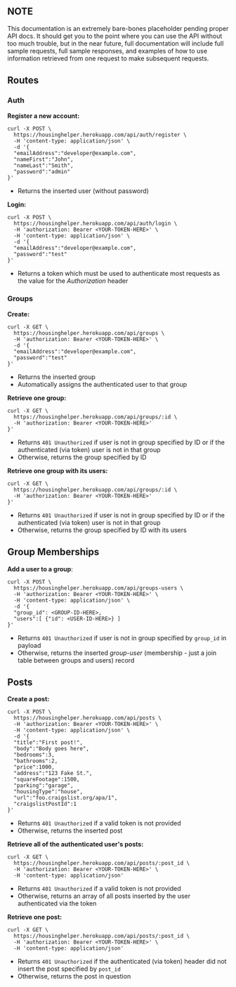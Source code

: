 ## NOTE

This documentation is an extremely bare-bones placeholder pending proper API docs. It should get you to the point where you can use the API without too much trouble, but in the near future, full documentation will include full sample requests, full sample responses, and examples of how to use information retrieved from one request to make subsequent requests.

## Routes

### Auth

**Register a new account:**

```
curl -X POST \
  https://housinghelper.herokuapp.com/api/auth/register \
  -H 'content-type: application/json' \
  -d '{
  "emailAddress":"developer@example.com",
  "nameFirst":"John",
  "nameLast":"Smith",
  "password":"admin"
}'
```

* Returns the inserted user (without password)

**Login:**

```
curl -X POST \
  https://housinghelper.herokuapp.com/api/auth/login \
  -H 'authorization: Bearer <YOUR-TOKEN-HERE>' \
  -H 'content-type: application/json' \
  -d '{
  "emailAddress":"developer@example.com",
  "password":"test"
}'
```

* Returns a token which must be used to authenticate most requests as the value for the *Authorization* header

### Groups

**Create:**

```
curl -X GET \
  https://housinghelper.herokuapp.com/api/groups \
  -H 'authorization: Bearer <YOUR-TOKEN-HERE>' \
  -d '{
  "emailAddress":"developer@example.com",
  "password":"test"
}'
```

* Returns the inserted group
* Automatically assigns the authenticated user to that group

**Retrieve one group:**

```
curl -X GET \
  https://housinghelper.herokuapp.com/api/groups/:id \
  -H 'authorization: Bearer <YOUR-TOKEN-HERE>'
}'
```

* Returns `401 Unauthorized` if user is not in group specified by ID or if the authenticated (via token) user is not in that group
* Otherwise, returns the group specified by ID

**Retrieve one group with its users:**

```
curl -X GET \
  https://housinghelper.herokuapp.com/api/groups/:id \
  -H 'authorization: Bearer <YOUR-TOKEN-HERE>'
}'
```

* Returns `401 Unauthorized` if user is not in group specified by ID or if the authenticated (via token) user is not in that group
* Otherwise, returns the group specified by ID with its users

## Group Memberships

**Add a user to a group**:

```
curl -X POST \
  https://housinghelper.herokuapp.com/api/groups-users \
  -H 'authorization: Bearer <YOUR-TOKEN-HERE>' \
  -H 'content-type: application/json' \
  -d '{
  "group_id": <GROUP-ID-HERE>,
  "users":[ {"id": <USER-ID-HERE>} ]
}'
```

* Returns `401 Unauthorized` if user is not in group specified by `group_id` in payload
* Otherwise, returns the inserted *group-user* (membership - just a join table between groups and users) record

## Posts

**Create a post:**

```
curl -X POST \
  https://housinghelper.herokuapp.com/api/posts \
  -H 'authorization: Bearer <YOUR-TOKEN-HERE>' \
  -H 'content-type: application/json' \
  -d '{
  "title":"First post!",
  "body":"Body goes here",
  "bedrooms":3,
  "bathrooms":2,
  "price":1000,
  "address":"123 Fake St.",
  "squareFootage":1500,
  "parking":"garage",
  "housingType":"house",
  "url":"foo.craigslist.org/apa/1",
  "craigslistPostId":1
}'
```

* Returns `401 Unauthorized` if a valid token is not provided
* Otherwise, returns the inserted post

**Retrieve all of the authenticated user's posts:**

```
curl -X GET \
  https://housinghelper.herokuapp.com/api/posts/:post_id \
  -H 'authorization: Bearer <YOUR-TOKEN-HERE>' \
  -H 'content-type: application/json'
```

* Returns `401 Unauthorized` if a valid token is not provided
* Otherwise, returns an array of all posts inserted by the user authenticated via the token


**Retrieve one post:**

```
curl -X GET \
  https://housinghelper.herokuapp.com/api/posts/:post_id \
  -H 'authorization: Bearer <YOUR-TOKEN-HERE>' \
  -H 'content-type: application/json'
```

* Returns `401 Unauthorized` if the authenticated (via token) header did not insert the post specified by `post_id`
* Otherwise, returns the post in question